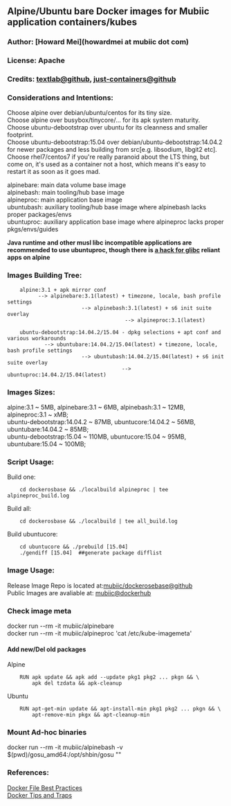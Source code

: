 ## Alpine/Ubuntu bare Docker images for Mubiic application containers/kubes  
### Author: [Howard Mei](howardmei at mubiic dot com)  
### License: Apache  
### Credits: [textlab@github](https://github.com/textlab/glossa/tree/master/script), [just-containers@github](https://github.com/just-containers/base)  

### Considerations and Intentions:  
Choose alpine over debian/ubuntu/centos for its tiny size.  
Choose alpine over busybox/tinycore/... for its apk system maturity.  
Choose ubuntu-debootstrap over ubuntu for its cleanness and smaller footprint.  
Choose ubuntu-debootstrap:15.04 over debian/ubuntu-debootstrap:14.04.2 for newer packages and less building from src[e.g. libsodium, libgit2 etc].  
Choose rhel7/centos7 if you're really paranoid about the LTS thing, but come on, it's used as a container not a host, which means it's easy to restart it as soon as it goes mad.  

alpinebare: main data volume base image  
alpinebash: main tooling/hub base image  
alpineproc: main application base image  
ubuntubash: auxiliary tooling/hub base image where alpinebash lacks proper packages/envs  
ubuntuproc: auxiliary application base image where alpineproc lacks proper pkgs/envs/guides  

**Java runtime and other musl libc incompatible applications are recommended to use ubuntuproc, 
though there is [a hack for glibc](https://github.com/andyshinn/alpine-pkg-glibc) reliant apps on alpine**  

### Images Building Tree:  

```
	alpine:3.1 + apk mirror conf  
          --> alpinebare:3.1(latest) + timezone, locale, bash profile settings  
                        --> alpinebash:3.1(latest) + s6 init suite overlay  
                                      --> alpineproc:3.1(latest)  
``` 

```
	ubuntu-debootstrap:14.04.2/15.04 - dpkg selections + apt conf and various workarounds  
          	--> ubuntubare:14.04.2/15.04(latest) + timezone, locale, bash profile settings  
                        --> ubuntubash:14.04.2/15.04(latest) + s6 init suite overlay  
                                     --> ubuntuproc:14.04.2/15.04(latest)  
```

### Images Sizes:  
alpine:3.1 ~ 5MB, alpinebare:3.1 ~ 6MB, alpinebash:3.1 ~ 12MB, alpineproc:3.1 ~ xMB;  
ubuntu-debootstrap:14.04.2 ~ 87MB, ubuntucore:14.04.2 ~ 56MB, ubuntubare:14.04.2 ~ 85MB;  
ubuntu-debootstrap:15.04 ~ 110MB, ubuntucore:15.04  ~ 95MB, ubuntubare:15.04  ~ 100MB;  

### Script Usage:  
Build one:  
```
	cd dockerosbase && ./localbuild alpineproc | tee alpineproc_build.log
```  
Build all:
```
	cd dockerosbase && ./localbuild | tee all_build.log
```	 
Build ubuntucore:  
```
	cd ubuntucore && ./prebuild [15.04]  
	./gendiff [15.04]  ##generate package difflist  
```  

### Image Usage:  
Release Image Repo is located at:[mubiic/dockerosebase@github](https://github.com/mubiic/dockerosbase)  
Public Images are avaliable at: [mubiic@dockerhub](https://registry.hub.docker.com/repos/mubiic/)  

### Check image meta  
docker run --rm -it mubiic/alpinebare  
docker run --rm -it mubiic/alpineproc 'cat /etc/kube-imagemeta'  

#### Add new/Del old packages  
Alpine  
```
	RUN apk update && apk add --update pkg1 pkg2 ... pkgn && \
		apk del tzdata && apk-cleanup
```
Ubuntu  
```
	RUN apt-get-min update && apt-install-min pkg1 pkg2 ... pkgn && \
		apt-remove-min pkgx && apt-cleanup-min

```
### Mount Ad-hoc binaries
docker run --rm -it mubiic/alpinebash -v $(pwd)/gosu_amd64:/opt/shbin/gosu ""

### References:  
[Docker File Best Practices](http://docs.docker.com/articles/dockerfile_best-practices/)  
[Docker Tips and Traps](http://mrbluecoat.blogspot.com/2014/10/docker-traps-and-how-to-avoid-them.html)  

